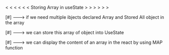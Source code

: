 <   <   <   <   <   <       Storing Array in useState    >  >   >   >   >   >


[#] ---> if we need multiple ibjects declared Array and Stored All object in the array 

[#] ---> we can store this array of object into UseState 


[#] ---> we can display the content of an array in the react by using MAP function

<!-- useState Hook: The useState hook is a function provided by React for managing state in functional components. It returns an array with two elements: the current state value (data) and a function (setData) to update the state.

Sample Data: An array named arr is defined with sample data containing objects with id and fname properties.

State Initialization: The useState hook is used to create a state variable data and a function setData. The initial state of data is set to the contents of the arr array.

HTML Table: The component renders an HTML table with headers for "ID" and "Name."

Mapping Data to Table Rows: The map function is used to iterate over the data array. For each object (r) in the array, a table row (<tr>) is created with table cells (<td>) displaying the id and fname properties.



Key Prop: Each <tr> element has a key prop set to the id of the corresponding data element. This helps React efficiently update the DOM when the state changes.


 -->